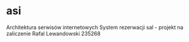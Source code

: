 # asi

Architektura serwisów internetowych
System rezerwacji sal - projekt na zaliczenie
Rafal Lewandowski
235268

